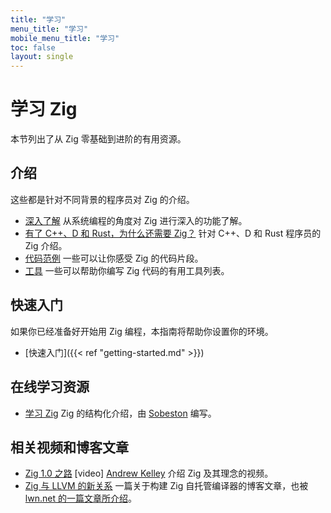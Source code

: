 ```yaml
---
title: "学习"
menu_title: "学习"
mobile_menu_title: "学习"
toc: false
layout: single
---
```


# 学习 Zig
本节列出了从 Zig 零基础到进阶的有用资源。

## 介绍
这些都是针对不同背景的程序员对 Zig 的介绍。

- [深入了解](overview/)
从系统编程的角度对 Zig 进行深入的功能了解。
- [有了 C++、D 和 Rust，为什么还需要 Zig？](why_zig_rust_d_cpp/)
针对 C++、D 和 Rust 程序员的 Zig 介绍。
- [代码范例](samples/)
一些可以让你感受 Zig 的代码片段。
- [工具](tools/)
一些可以帮助你编写 Zig 代码的有用工具列表。


## 快速入门
如果你已经准备好开始用 Zig 编程，本指南将帮助你设置你的环境。

- [快速入门]({{< ref "getting-started.md" >}})

## 在线学习资源
- [学习 Zig](https://ziglearn.org)
Zig 的结构化介绍，由 [Sobeston](https://github.com/sobeston) 编写。

## 相关视频和博客文章
- [Zig 1.0 之路](https://www.youtube.com/watch?v=Gv2I7qTux7g) [video]
[Andrew Kelley](https://andrewkelley.me) 介绍 Zig 及其理念的视频。
- [Zig 与 LLVM 的新关系](https://kristoff.it/blog/zig-new-relationship-llvm/)
一篇关于构建 Zig 自托管编译器的博客文章，也被[ lwn.net 的一篇文章所介绍](https://lwn.net/Articles/833400/)。
















